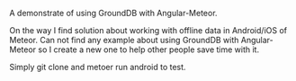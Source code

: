 A demonstrate of using GroundDB with Angular-Meteor.

On the way I find solution about working with offline data in Android/iOS of Meteor. Can not find any example about using GroundDB with Angular-Meteor so I create a new one to help other people save time with it.

Simply git clone and metoer run android to test.
